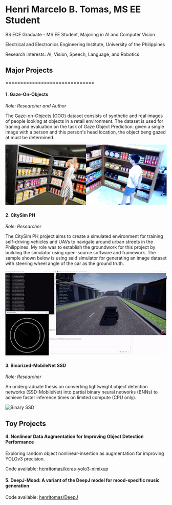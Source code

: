 # Henri Marcelo B. Tomas, MS EE Student
BS ECE Graduate - MS EE Student, Majoring in AI and Computer Vision

Electrical and Electronics Engineering Institute, University of the Philippines

Research interests: AI, Vision, Speech, Language, and Robotics

## Major Projects

==============================

#### 1. **Gaze-On-Objects**


_Role: Researcher and Author_

The Gaze-on-Objects (GOO) dataset consists of synthetic and real images of people looking at objects in a retail environment. The dataset is used for traning and evaluation on the task of Gaze Object Prediction: given a single image with a person and this person's head location, the object beng gazed at must be determined. 

![GOO_real and synth](./images/synth-real.png)

#### 2. **CitySim PH**

_Role: Researcher_

The CitySim PH project aims to create a simulated environment for training self-driving vehicles and UAVs to navigate around urban streets in the Philippines. My role was to establish the groundwork for this project by building the simulator using open-source software and framework. The sample shown below is using said simulator for generating an image dataset with steering wheel angle of the car as the ground truth.

![CitySim Demo](./images/citysim-demo.gif)

#### 3. **Binarized-MobileNet SSD**

_Role: Researcher_

An undergraduate thesis on converting lightweight object detection networks (SSD-MobileNet) into partial binary neural networks (BNNs) to achieve faster inference times on limited compute (CPU only). 

![Binary SSD](./images/bin-ssd-demo.gif)

## Toy Projects

#### 4. **Nonlinear Data Augmentation for Improving Object Detection Performance**

Exploring random object nonlinear-insertion as augmentation for improving YOLOv3 precision.

Code available: [henritomas/keras-yolo3-nlmixup](https://github.com/henritomas/keras-yolo3-nlmixup)

#### 5. **DeepJ-Mood: A variant of the DeepJ model for mood-specific music generation**

Code available: [henritomas/DeepJ](https://github.com/henritomas/DeepJ)

